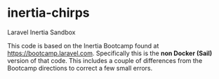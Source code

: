 # inertia-chirps
Laravel Inertia Sandbox

This code is based on the Inertia Bootcamp found at https://bootcamp.laravel.com.  Specifically this is the **non Docker (Sail)** version of that code.  This includes a couple of differences from the Bootcamp directions to correct a few small errors.